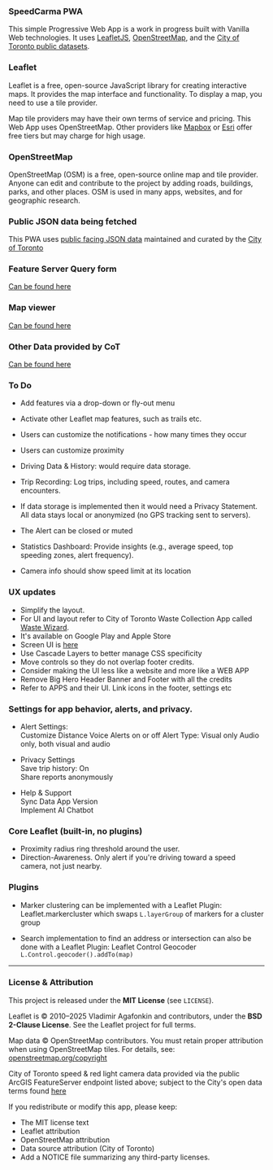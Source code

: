 ### SpeedCarma PWA

This simple Progressive Web App is a work in progress built with Vanilla Web technologies. It uses [LeafletJS](https://leafletjs.com/), [OpenStreetMap](https://www.openstreetmap.org/), and the [City of Toronto public datasets](https://www.toronto.ca/city-government/data-research-maps/open-data/).

### Leaflet

Leaflet is a free, open-source JavaScript library for creating interactive maps. It provides the map interface and functionality. To display a map, you need to use a tile provider.

Map tile providers may have their own terms of service and pricing. This Web App uses OpenStreetMap. Other providers like [Mapbox](https://www.mapbox.com/) or [Esri](https://www.esri.com/en-us/home) offer free tiers but may charge for high usage.

### OpenStreetMap

OpenStreetMap (OSM) is a free, open-source online map and tile provider. Anyone can edit and contribute to the project by adding roads, buildings, parks, and other places. OSM is used in many apps, websites, and for geographic research.


### Public JSON data being fetched

This PWA uses [public facing JSON data](https://services3.arcgis.com/b9WvedVPoizGfvfD/ArcGIS/rest/services/COT_SPEED_CAMERAS/FeatureServer/0/query?where=1%3D1%20&objectIds=&time=&geometry=&geometryType=esriGeometryEnvelope&inSR=&spatialRel=esriSpatialRelIntersects&resultType=none&distance=0.0&units=esriSRUnit_Meter&returnGeodetic=false&outFields=*&returnGeometry=true&multipatchOption=xyFootprint&maxAllowableOffset=&geometryPrecision=&outSR=&datumTransformation=&applyVCSProjection=false&returnIdsOnly=false&returnUniqueIdsOnly=false&returnCountOnly=false&returnExtentOnly=false&returnDistinctValues=false&orderByFields=&groupByFieldsForStatistics=&outStatistics=&having=&resultOffset=&resultRecordCount=&returnZ=false&returnM=false&returnExceededLimitFeatures=true&quantizationParameters=&sqlFormat=none&token=&f=json) maintained and curated by the [City of Toronto](https://www.toronto.ca/city-government/data-research-maps/open-data/)

### Feature Server Query form

[Can be found here](https://services3.arcgis.com/b9WvedVPoizGfvfD/ArcGIS/rest/services/COT_SPEED_CAMERAS/FeatureServer/0/query)


### Map viewer

[Can be found here](https://www.arcgis.com/apps/mapviewer/index.html?url=https://services3.arcgis.com/b9WvedVPoizGfvfD/ArcGIS/rest/services/COT_SPEED_CAMERAS/FeatureServer&source=sd)

### Other Data provided by CoT

[Can be found here](https://services3.arcgis.com/b9WvedVPoizGfvfD/ArcGIS/rest/services/)


### To Do

- Add features via a drop-down or fly-out menu
- Activate other Leaflet map features, such as trails etc. 
- Users can customize the notifications - how many times they occur
- Users can customize proximity
- Driving Data & History: would require data storage.
- Trip Recording: Log trips, including speed, routes, and camera encounters.
- If data storage is implemented then it would need a Privacy Statement. All data stays local or anonymized (no GPS tracking sent to servers).

- The Alert can be closed or muted
- Statistics Dashboard: Provide insights (e.g., average speed, top speeding zones, alert frequency).

- Camera info should show speed limit at its location

### UX updates

- Simplify the layout.
- For UI and layout refer to City of Toronto Waste Collection App called [Waste Wizard](https://www.toronto.ca/services-payments/recycling-organics-garbage/waste-wizard/). 
- It's available on Google Play and Apple Store
- Screen UI is [here](https://play.google.com/store/apps/details?id=ca.toronto.torontowastewizard&hl=en_CA)
- Use Cascade Layers to better manage CSS specificity
- Move controls so they do not overlap footer credits.
- Consider making the UI less like a website and more like a WEB APP
- Remove Big Hero Header Banner and Footer with all the credits
- Refer to APPS and their UI. Link icons in the footer, settings etc

### Settings for app behavior, alerts, and privacy.

- Alert Settings:                                 
Customize Distance
Voice Alerts on or off
Alert Type: Visual only Audio only, both visual and audio

- Privacy Settings                              
Save trip history: On                        
Share reports anonymously                    

- Help & Support                                
Sync Data
App Version       
Implement AI Chatbot                            


### Core Leaflet (built-in, no plugins)

- Proximity radius ring threshold around the user.
- Direction-Awareness. Only alert if you're driving toward a speed camera, not just nearby.

### Plugins

- Marker clustering can be implemented with a Leaflet Plugin: Leaflet.markercluster which swaps `L.layerGroup` of markers for a cluster group

- Search implementation to find an address or intersection can also be done with a Leaflet Plugin: Leaflet Control Geocoder `L.Control.geocoder().addTo(map)`


---

### License & Attribution

This project is released under the **MIT License** (see `LICENSE`).

Leaflet is © 2010–2025 Vladimir Agafonkin and contributors, under the **BSD 2-Clause License**. See the Leaflet project for full terms.

Map data © OpenStreetMap contributors. You must retain proper attribution when using OpenStreetMap tiles. For details, see: [openstreetmap.org/copyright](https://www.openstreetmap.org/copyright)

City of Toronto speed & red light camera data provided via the public ArcGIS FeatureServer endpoint listed above; subject to the City's open data terms found [here](https://www.toronto.ca/city-government/data-research-maps/open-data/open-data-licence/)

If you redistribute or modify this app, please keep:
- The MIT license text
- Leaflet attribution
- OpenStreetMap attribution
- Data source attribution (City of Toronto)
- Add a NOTICE file summarizing any third-party licenses.